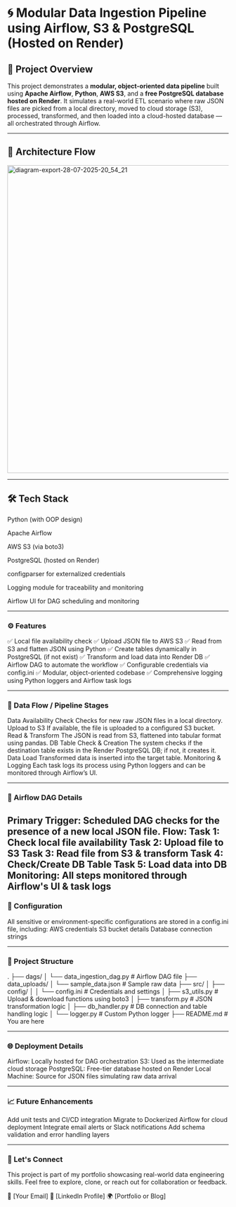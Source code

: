 # 🌀 Modular Data Ingestion Pipeline using Airflow, S3 & PostgreSQL (Hosted on Render)

## 📌 Project Overview

This project demonstrates a **modular, object-oriented data pipeline** built using **Apache Airflow**, **Python**, **AWS S3**, and a **free PostgreSQL database hosted on Render**. It simulates a real-world ETL scenario where raw JSON files are picked from a local directory, moved to cloud storage (S3), processed, transformed, and then loaded into a cloud-hosted database — all orchestrated through Airflow.

---

## 🚀 Architecture Flow

<img width="2040" height="701" alt="diagram-export-28-07-2025-20_54_21" src="https://github.com/user-attachments/assets/d5956a58-a223-4099-a3ae-f4746fafa993" />

---

## 🛠️ Tech Stack
Python (with OOP design)

Apache Airflow

AWS S3 (via boto3)

PostgreSQL (hosted on Render)

configparser for externalized credentials

Logging module for traceability and monitoring

Airflow UI for DAG scheduling and monitoring

---

### ⚙️ Features
✅ Local file availability check
✅ Upload JSON file to AWS S3
✅ Read from S3 and flatten JSON using Python
✅ Create tables dynamically in PostgreSQL (if not exist)
✅ Transform and load data into Render DB
✅ Airflow DAG to automate the workflow
✅ Configurable credentials via config.ini
✅ Modular, object-oriented codebase
✅ Comprehensive logging using Python loggers and Airflow task logs

---

### 🔄 Data Flow / Pipeline Stages
Data Availability Check
Checks for new raw JSON files in a local directory.
Upload to S3
If available, the file is uploaded to a configured S3 bucket.
Read & Transform
The JSON is read from S3, flattened into tabular format using pandas.
DB Table Check & Creation
The system checks if the destination table exists in the Render PostgreSQL DB; if not, it creates it.
Data Load
Transformed data is inserted into the target table.
Monitoring & Logging
Each task logs its process using Python loggers and can be monitored through Airflow’s UI.

---

### 📅 Airflow DAG Details
Primary Trigger: Scheduled DAG checks for the presence of a new local JSON file.
Flow:
Task 1: Check local file availability
Task 2: Upload file to S3
Task 3: Read file from S3 & transform
Task 4: Check/Create DB Table
Task 5: Load data into DB
Monitoring: All steps monitored through Airflow's UI & task logs
---

### 🔧 Configuration
All sensitive or environment-specific configurations are stored in a config.ini file, including:
AWS credentials
S3 bucket details
Database connection strings

---

### 📂 Project Structure
.
├── dags/
│   └── data_ingestion_dag.py      # Airflow DAG file
├── data_uploads/
│   └── sample_data.json           # Sample raw data
├── src/
│   ├── config/
│   │   └── config.ini             # Credentials and settings
│   ├── s3_utils.py                # Upload & download functions using boto3
│   ├── transform.py               # JSON transformation logic
│   ├── db_handler.py              # DB connection and table handling logic
│   └── logger.py                  # Custom Python logger
├── README.md                      # You are here

---

### 🌐 Deployment Details
Airflow: Locally hosted for DAG orchestration
S3: Used as the intermediate cloud storage
PostgreSQL: Free-tier database hosted on Render
Local Machine: Source for JSON files simulating raw data arrival

---

### 📈 Future Enhancements
Add unit tests and CI/CD integration
Migrate to Dockerized Airflow for cloud deployment
Integrate email alerts or Slack notifications
Add schema validation and error handling layers

---

### 🤝 Let's Connect
This project is part of my portfolio showcasing real-world data engineering skills.
Feel free to explore, clone, or reach out for collaboration or feedback.

📧 [Your Email]
🔗 [LinkedIn Profile]
🌍 [Portfolio or Blog]
